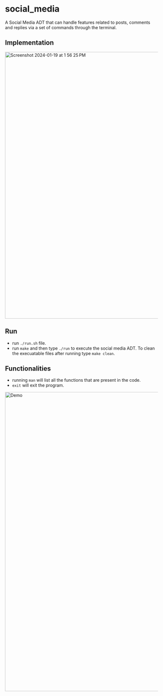 # social_media
A Social Media ADT that can handle features related to posts, comments and replies via a set of commands through the terminal.

## Implementation
<img width="880" alt="Screenshot 2024-01-19 at 1 56 25 PM" src="https://github.com/pingu-73/social_media/assets/121669947/11c909c2-4bf6-4def-a112-29d85d92cc6a">

## Run
- run `./run.sh` file.
- run `make` and then type `./run` to execute the social media ADT. To clean the execuatable files after running type `make clean`.

## Functionalities
- running `man` will list all the functions that are present in the code.
- `exit` will exit the program.

<img width="987" alt="Demo" src="https://github.com/pingu-73/social_media/assets/121669947/071d7386-e49b-461a-9463-219e47e3d1e4">
